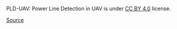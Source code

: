 PLD-UAV: Power Line Detection in UAV is under [CC BY 4.0](https://creativecommons.org/licenses/by/4.0) license.

[Source](https://www.mdpi.com/2072-4292/11/11/1342?type=check_update&version=1)